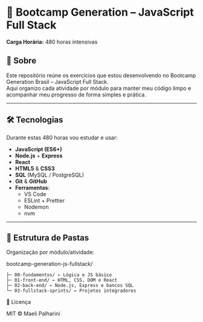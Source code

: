 # 🚀 Bootcamp Generation – JavaScript Full Stack

**Carga Horária:** 480 horas intensivas

## 📝 Sobre

Este repositório reúne os exercícios que estou desenvolvendo no Bootcamp Generation Brasil – JavaScript Full Stack.  
Aqui organizo cada atividade por módulo para manter meu código limpo e acompanhar meu progresso de forma simples e prática.

---

## 🛠 Tecnologias

Durante estas 480 horas vou estudar e usar:

- **JavaScript (ES6+)**
- **Node.js** + **Express**
- **React**
- **HTML5** & **CSS3**
- **SQL** (MySQL / PostgreSQL)
- **Git** & **GitHub**
- **Ferramentas**:
  - VS Code
  - ESLint + Prettier
  - Nodemon
  - nvm

---

## 📁 Estrutura de Pastas

Organização por módulo/atividade:

bootcamp-generation-js-fullstack/

    ├─ 00-fundamentos/ ← Lógica e JS básico
    ├─ 01-front-end/ ← HTML, CSS, DOM e React
    ├─ 02-back-end/ ← Node.js, Express e bancos SQL
    └─ 03-fullstack-sprints/ ← Projetos integradores

📄 Licença

MIT © Maeli Palharini
